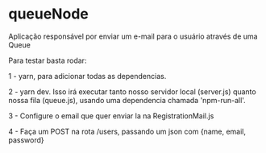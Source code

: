 # queueNode
Aplicação responsável por enviar um e-mail para o usuário através de uma Queue 

Para testar basta rodar: 

1 - yarn, para adicionar todas as dependencias.

2 - yarn dev.  Isso irá executar tanto nosso servidor local (server.js) quanto nossa fila (queue.js), usando uma dependencia chamada 'npm-run-all'.

3 - Configure o email que quer enviar la na RegistrationMail.js

4 - Faça um POST na rota /users, passando um json com {name, email, password}
